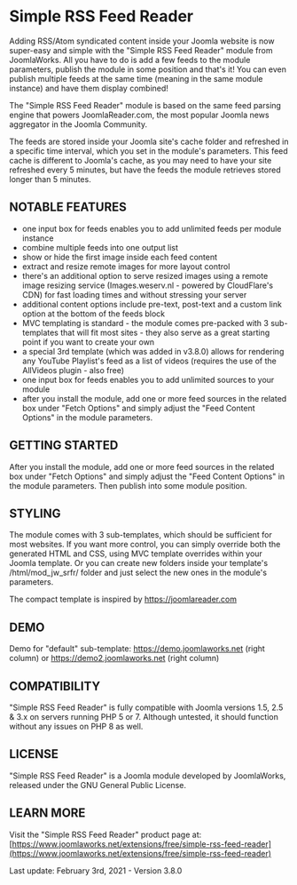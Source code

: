Simple RSS Feed Reader
======================

Adding RSS/Atom syndicated content inside your Joomla website is now super-easy and simple with the "Simple RSS Feed Reader" module from JoomlaWorks. All you have to do is add a few feeds to the module parameters, publish the module in some position and that's it!
You can even publish multiple feeds at the same time (meaning in the same module instance) and have them display combined!

The "Simple RSS Feed Reader" module is based on the same feed parsing engine that powers JoomlaReader.com, the most popular Joomla news aggregator in the Joomla Community.

The feeds are stored inside your Joomla site's cache folder and refreshed in a specific time interval, which you set in the module's parameters. This feed cache is different to Joomla's cache, as you may need to have your site refreshed every 5 minutes, but have the feeds the module retrieves stored longer than 5 minutes.


## NOTABLE FEATURES
- one input box for feeds enables you to add unlimited feeds per module instance
- combine multiple feeds into one output list
- show or hide the first image inside each feed content
- extract and resize remote images for more layout control
- there's an additional option to serve resized images using a remote image resizing service (Images.weserv.nl - powered by CloudFlare's CDN) for fast loading times and without stressing your server
- additional content options include pre-text, post-text and a custom link option at the bottom of the feeds block
- MVC templating is standard - the module comes pre-packed with 3 sub-templates that will fit most sites - they also serve as a great starting point if you want to create your own
- a special 3rd template (which was added in v3.8.0) allows for rendering any YouTube Playlist's feed as a list of videos (requires the use of the AllVideos plugin - also free)
- one input box for feeds enables you to add unlimited sources to your module
- after you install the module, add one or more feed sources in the related box under "Fetch Options" and simply adjust the "Feed Content Options" in the module parameters.


## GETTING STARTED
After you install the module, add one or more feed sources in the related box under "Fetch Options" and simply adjust the "Feed Content Options" in the module parameters. Then publish into some module position.


## STYLING
The module comes with 3 sub-templates, which should be sufficient for most websites. If you want more control, you can simply override both the generated HTML and CSS, using MVC template overrides within your Joomla template. Or you can create new folders inside your template's /html/mod_jw_srfr/ folder and just select the new ones in the module's parameters.

The compact template is inspired by https://joomlareader.com


## DEMO
Demo for "default" sub-template: https://demo.joomlaworks.net (right column) or https://demo2.joomlaworks.net (right column)


## COMPATIBILITY
"Simple RSS Feed Reader" is fully compatible with Joomla versions 1.5, 2.5 & 3.x on servers running PHP 5 or 7. Although untested, it should function without any issues on PHP 8 as well.


## LICENSE
"Simple RSS Feed Reader" is a Joomla module developed by JoomlaWorks, released under the GNU General Public License.


## LEARN MORE
Visit the "Simple RSS Feed Reader" product page at: [https://www.joomlaworks.net/extensions/free/simple-rss-feed-reader](https://www.joomlaworks.net/extensions/free/simple-rss-feed-reader)

Last update: February 3rd, 2021 - Version 3.8.0
